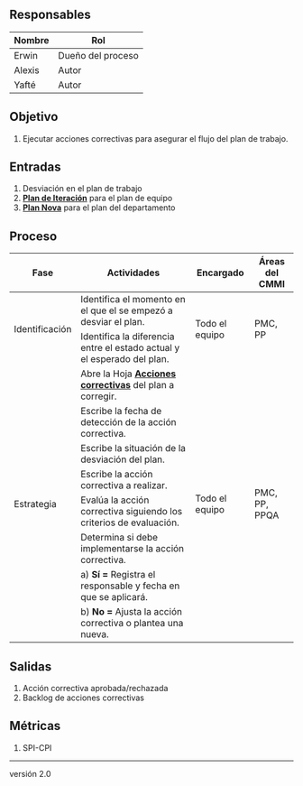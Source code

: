 ## Responsables

| Nombre  | Rol   |
|---------|-------|
| Erwin   | Dueño del proceso |
| Alexis  | Autor |
| Yafté   | Autor |

## Objetivo
1. Ejecutar acciones correctivas para asegurar el flujo del plan de trabajo.

## Entradas
1. Desviación en el plan de trabajo
2. **[Plan de Iteración](https://docs.google.com/spreadsheets/d/1M9tEEHHR3T3sjsyLJInvCYqsI33Mv_aYRQG24igrs_E/edit)** para el plan de equipo
3. **[Plan Nova](https://docs.google.com/spreadsheets/d/1_tEVZlBT36JiXt0Qq1hy3zojkzO2abnw79ju-6LbB4s/edit?usp=drive_web&ouid=102870935383672915125)** para el plan del departamento

## Proceso
<table>
  <thead>
    <tr>
      <th>Fase</th>
      <th>Actividades</th>
      <th>Encargado</th>
      <th>Áreas del CMMI</th>
    </tr>
  </thead>
  <tbody>
    <tr>
      <td rowspan="2">Identificación</td>
      <td>Identifica el momento en el que el se empezó a desviar el plan. </td>
      <td rowspan="2">Todo el equipo</td>
      <td rowspan="2">PMC, PP</td>
    </tr>
    <tr>
      <td>Identifica la diferencia entre el estado actual y el esperado del plan.</td>
    </tr>
    <tr>
      <td rowspan="8">Estrategia</td>
      <td>Abre la Hoja <strong><a href="https://docs.google.com/spreadsheets/d/10jles4oKMwJUHPutNXLaHZ7kg8zFZ9TdrAVAJlUmjfU/edit#gid=143546945">Acciones correctivas</a></strong> del plan a corregir.</td>
      <td rowspan="8">Todo el equipo</td>
      <td rowspan="8">PMC, PP, PPQA</td>
    </tr>
    <tr>
      <td>Escribe la fecha de detección de la acción correctiva.</td>
    </tr>
    <tr>
      <td>Escribe la situación de la desviación del plan.</td>
    </tr>
    <tr>
      <td>Escribe la acción correctiva a realizar.</td>
    </tr>
    <tr>
      <td>Evalúa la acción correctiva siguiendo los criterios de evaluación.</td>
    </tr>
    <tr>
      <td>Determina si debe implementarse la acción correctiva.</td>
    </tr>
    <tr>
      <td>a) <strong>Sí =</strong> Registra el responsable y fecha en que se aplicará.</td>
    </tr>
    <tr>
      <td>b) <strong>No =</strong> Ajusta la acción correctiva o plantea una nueva.</td>
    </tr>
  </tbody>
</table>

## Salidas
1. Acción correctiva aprobada/rechazada
2. Backlog de acciones correctivas

## Métricas
1. SPI-CPI

***
versión 2.0
